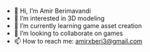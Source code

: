 - 👋 Hi, I’m Amir Berimavandi
- 👀 I’m interested in 3D modeling
- 🌱 I’m currently learning game asset creation
- 💞️ I’m looking to collaborate on games
- 📫 How to reach me: amirxberi3@gmail.com

<!---
AmirBerimavandi/AmirBerimavandi is a ✨ special ✨ repository because its `README.md` (this file) appears on your GitHub profile.
You can click the Preview link to take a look at your changes.
--->
